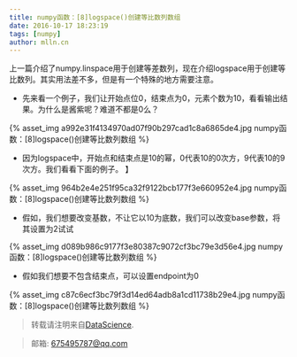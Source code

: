 ```yaml
---
title: numpy函数：[8]logspace()创建等比数列数组
date: 2016-10-17 18:23:19
tags: [numpy]
author: mlln.cn
---
```

上一篇介绍了numpy.linspace用于创建等差数列，现在介绍logspace用于创建等比数列。其实用法差不多，但是有一个特殊的地方需要注意。

- 先来看一个例子，我们让开始点位0，结束点为0，元素个数为10，看看输出结果。为什么是酱紫呢？难道不都是0么？

{% asset_img a992e31f4134970ad07f90b297cad1c8a6865de4.jpg numpy函数：[8]logspace()创建等比数列数组 %}

- 因为logspace中，开始点和结束点是10的幂，0代表10的0次方，9代表10的9次方。我们看看下面的例子。
】

{% asset_img 964b2e4e251f95ca32f9122bcb177f3e660952e4.jpg numpy函数：[8]logspace()创建等比数列数组 %}

- 假如，我们想要改变基数，不让它以10为底数，我们可以改变base参数，将其设置为2试试

{% asset_img d089b986c9177f3e80387c9072cf3bc79e3d56e4.jpg numpy函数：[8]logspace()创建等比数列数组 %}

- 假如我们想要不包含结束点，可以设置endpoint为0

{% asset_img c87c6ecf3bc79f3d14ed64adb8a1cd11738b29e4.jpg numpy函数：[8]logspace()创建等比数列数组 %}

> 转载请注明来自[DataScience](http://mlln.cn).

> 邮箱: 675495787@qq.com 
